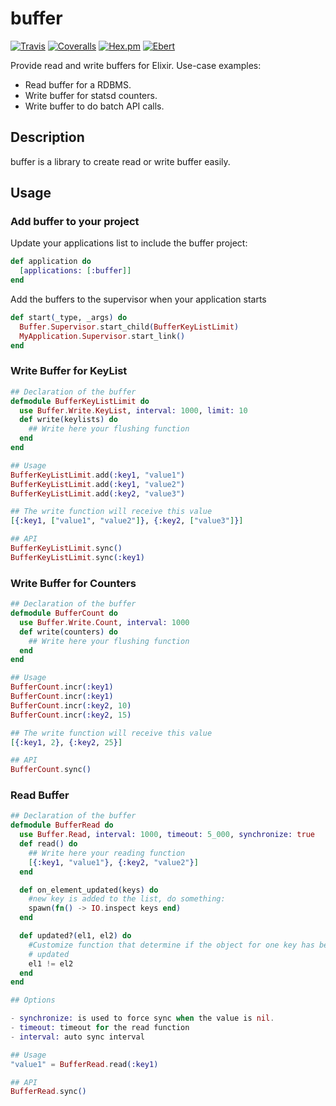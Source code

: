 # buffer
[![Travis](https://img.shields.io/travis/adrienmo/buffer.svg?branch=master&style=flat-square)](https://travis-ci.org/adrienmo/buffer)
[![Coveralls](https://img.shields.io/coveralls/adrienmo/buffer.svg?branch=master&style=flat-square)](https://coveralls.io/github/adrienmo/buffer)
[![Hex.pm](https://img.shields.io/hexpm/v/buffer.svg?style=flat-square)](https://hex.pm/packages/buffer)
[![Ebert](https://ebertapp.io/github/adrienmo/buffer.svg)](https://ebertapp.io/github/adrienmo/buffer)

Provide read and write buffers for Elixir.
Use-case examples:
- Read buffer for a RDBMS.
- Write buffer for statsd counters.
- Write buffer to do batch API calls.

## Description

buffer is a library to create read or write buffer easily.

## Usage

### Add buffer to your project

Update your applications list to include the buffer project:

```elixir
def application do
  [applications: [:buffer]]
end
```

Add the buffers to the supervisor when your application starts

```elixir
def start(_type, _args) do
  Buffer.Supervisor.start_child(BufferKeyListLimit)
  MyApplication.Supervisor.start_link()
end
```

### Write Buffer for KeyList

```elixir
## Declaration of the buffer
defmodule BufferKeyListLimit do
  use Buffer.Write.KeyList, interval: 1000, limit: 10
  def write(keylists) do
    ## Write here your flushing function
  end
end

## Usage
BufferKeyListLimit.add(:key1, "value1")
BufferKeyListLimit.add(:key1, "value2")
BufferKeyListLimit.add(:key2, "value3")

## The write function will receive this value
[{:key1, ["value1", "value2"]}, {:key2, ["value3"]}]

## API
BufferKeyListLimit.sync()
BufferKeyListLimit.sync(:key1)
```

### Write Buffer for Counters

```elixir
## Declaration of the buffer
defmodule BufferCount do
  use Buffer.Write.Count, interval: 1000
  def write(counters) do
    ## Write here your flushing function
  end
end

## Usage
BufferCount.incr(:key1)
BufferCount.incr(:key1)
BufferCount.incr(:key2, 10)
BufferCount.incr(:key2, 15)

## The write function will receive this value
[{:key1, 2}, {:key2, 25}]

## API
BufferCount.sync()
```

### Read Buffer

```elixir
## Declaration of the buffer
defmodule BufferRead do
  use Buffer.Read, interval: 1000, timeout: 5_000, synchronize: true
  def read() do
    ## Write here your reading function
    [{:key1, "value1"}, {:key2, "value2"}]
  end

  def on_element_updated(keys) do
    #new key is added to the list, do something:
    spawn(fn() -> IO.inspect keys end)
  end

  def updated?(el1, el2) do
    #Customize function that determine if the object for one key has been
    # updated
    el1 != el2
  end
end

## Options

- synchronize: is used to force sync when the value is nil.
- timeout: timeout for the read function
- interval: auto sync interval

## Usage
"value1" = BufferRead.read(:key1)

## API
BufferRead.sync()

```
